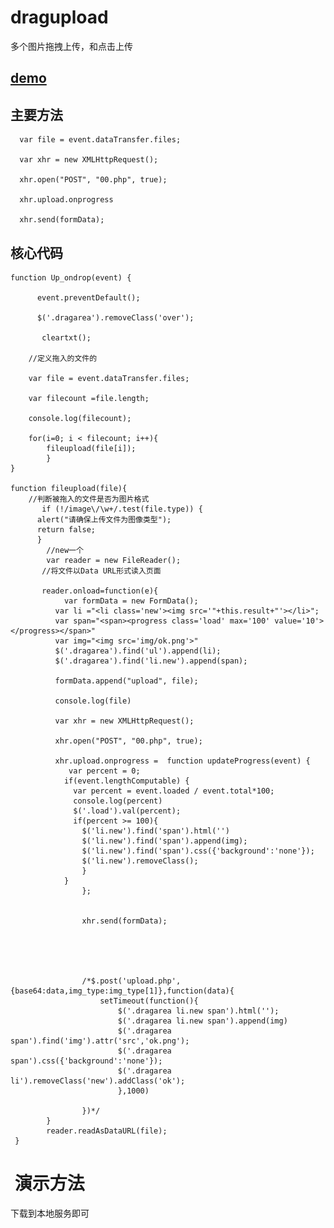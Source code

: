 # dragupload

多个图片拖拽上传，和点击上传

## [demo](http://htmlpreview.github.io/?https://github.com/dscsmily/dragupload/blob/master/dragupload.html)




## 主要方法


      var file = event.dataTransfer.files;
       
      var xhr = new XMLHttpRequest();
      
      xhr.open("POST", "00.php", true);
      
      xhr.upload.onprogress
      
      xhr.send(formData);


## 核心代码

    function Up_ondrop(event) { 
    
          event.preventDefault();
    
          $('.dragarea').removeClass('over'); 
    
           cleartxt(); 	
    
		//定义拖入的文件的
    
		var file = event.dataTransfer.files;
    
		var filecount =file.length;
    
		console.log(filecount);
    
		for(i=0; i < filecount; i++){
			fileupload(file[i]); 
			}
	}

    function fileupload(file){ 
        //判断被拖入的文件是否为图片格式
           if (!/image\/\w+/.test(file.type)) {
          alert("请确保上传文件为图像类型");
          return false;
          }   
            //new一个
            var reader = new FileReader(); 
           //将文件以Data URL形式读入页面    

           reader.onload=function(e){    
                var formData = new FormData(); 
              var li ="<li class='new'><img src='"+this.result+"'></li>";
              var span="<span><progress class='load' max='100' value='10'></progress></span>"
              var img="<img src='img/ok.png'>"  
              $('.dragarea').find('ul').append(li);
              $('.dragarea').find('li.new').append(span); 

              formData.append("upload", file);

              console.log(file)

              var xhr = new XMLHttpRequest();   

              xhr.open("POST", "00.php", true);  

              xhr.upload.onprogress =  function updateProgress(event) {
                 var percent = 0;
                if(event.lengthComputable) {
                  var percent = event.loaded / event.total*100;
                  console.log(percent)
                  $('.load').val(percent);
                  if(percent >= 100){
                    $('li.new').find('span').html('')
                    $('li.new').find('span').append(img);
                    $('li.new').find('span').css({'background':'none'});
                    $('li.new').removeClass();
                    } 
                }
					};
					
						  
				    xhr.send(formData);
					 
					 
					
					 
					 
					/*$.post('upload.php',{base64:data,img_type:img_type[1]},function(data){
						setTimeout(function(){
							$('.dragarea li.new span').html('');
							$('.dragarea li.new span').append(img)
							$('.dragarea span').find('img').attr('src','ok.png');
							$('.dragarea span').css({'background':'none'});
							$('.dragarea li').removeClass('new').addClass('ok');
							},1000)
						
					})*/
			}   
			reader.readAsDataURL(file); 
	 }
	 



#  演示方法

下载到本地服务即可
